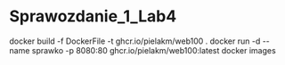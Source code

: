 # Sprawozdanie_1_Lab4
docker build -f DockerFile -t ghcr.io/pielakm/web100 .
docker run -d --name sprawko -p 8080:80 ghcr.io/pielakm/web100:latest
docker images
